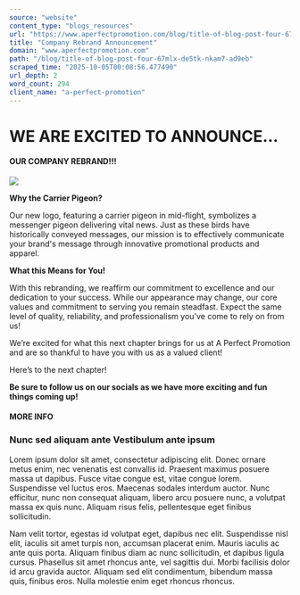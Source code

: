 ```yaml
---
source: "website"
content_type: "blogs_resources"
url: "https://www.aperfectpromotion.com/blog/title-of-blog-post-four-67mlx-de5tk-nkam7-ad9eb"
title: "Company Rebrand Announcement"
domain: "www.aperfectpromotion.com"
path: "/blog/title-of-blog-post-four-67mlx-de5tk-nkam7-ad9eb"
scraped_time: "2025-10-05T00:08:56.477490"
url_depth: 2
word_count: 294
client_name: "a-perfect-promotion"
---
```


# WE ARE EXCITED TO ANNOUNCE…

#### OUR COMPANY REBRAND!!!

![](https://images.squarespace-cdn.com/content/v1/66749d45406493675da9236b/311edc25-4276-4592-ac05-0e9c28eb514b/Primary_FullColor.jpg)

**Why the Carrier Pigeon?**

Our new logo, featuring a carrier pigeon in mid-flight, symbolizes a messenger pigeon delivering vital news. Just as these birds have historically conveyed messages, our mission is to effectively communicate your brand's message through innovative promotional products and apparel.

**What this Means for You!**

With this rebranding, we reaffirm our commitment to excellence and our dedication to your success. While our appearance may change, our core values and commitment to serving you remain steadfast. Expect the same level of quality, reliability, and professionalism you've come to rely on from us!

We’re excited for what this next chapter brings for us at A Perfect Promotion and are so thankful to have you with us as a valued client!

Here’s to the next chapter!

**Be sure to follow us on our socials as we have more exciting and fun things coming up!**

#### MORE INFO

### Nunc sed aliquam ante Vestibulum ante ipsum

Lorem ipsum dolor sit amet, consectetur adipiscing elit. Donec ornare metus enim, nec venenatis est convallis id. Praesent maximus posuere massa ut dapibus. Fusce vitae congue est, vitae congue lorem. Suspendisse vel luctus eros. Maecenas sodales interdum auctor. Nunc efficitur, nunc non consequat aliquam, libero arcu posuere nunc, a volutpat massa ex quis nunc. Aliquam risus felis, pellentesque eget finibus sollicitudin.

Nam velit tortor, egestas id volutpat eget, dapibus nec elit. Suspendisse nisl elit, iaculis sit amet turpis non, accumsan placerat enim. Mauris iaculis ac ante quis porta. Aliquam finibus diam ac nunc sollicitudin, et dapibus ligula cursus. Phasellus sit amet rhoncus ante, vel sagittis dui. Morbi facilisis dolor id arcu gravida auctor. Aliquam sed elit condimentum, bibendum massa quis, finibus eros. Nulla molestie enim eget rhoncus rhoncus.